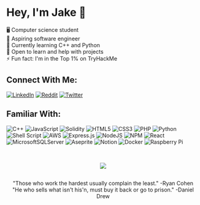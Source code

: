 # Hey, I'm Jake 👋
🖥️ Computer science student<br>🔭 Aspiring software engineer<br>🧠 Currently learning C++ and Python<br>💬 Open to learn and help with projects<br>⚡ Fun fact: I'm in the Top 1% on TryHackMe


## Connect With Me:
[![LinkedIn](https://img.shields.io/badge/LinkedIn-%230077B5.svg?logo=linkedin&logoColor=white)](https://linkedin.com/in/jacob-garrison0741) [![Reddit](https://img.shields.io/badge/Reddit-%23FF4500.svg?logo=Reddit&logoColor=white)](https://reddit.com/user/wayahlife) [![Twitter](https://img.shields.io/badge/Twitter-%231DA1F2.svg?logo=Twitter&logoColor=white)](https://twitter.com/wayahlife)


## Familiar With:
![C++](https://img.shields.io/badge/c++-%2300599C.svg?style=flat&logo=c%2B%2B&logoColor=white) ![JavaScript](https://img.shields.io/badge/javascript-%23323330.svg?style=flat&logo=javascript&logoColor=%23F7DF1E) ![Solidity](https://img.shields.io/badge/Solidity-%23363636.svg?style=flat&logo=solidity&logoColor=white) ![HTML5](https://img.shields.io/badge/html5-%23E34F26.svg?style=flat&logo=html5&logoColor=white) ![CSS3](https://img.shields.io/badge/css3-%231572B6.svg?style=flat&logo=css3&logoColor=white) ![PHP](https://img.shields.io/badge/php-%23777BB4.svg?style=flat&logo=php&logoColor=white) ![Python](https://img.shields.io/badge/python-3670A0?style=flat&logo=python&logoColor=ffdd54) ![Shell Script](https://img.shields.io/badge/shell_script-%23121011.svg?style=flat&logo=gnu-bash&logoColor=white) ![AWS](https://img.shields.io/badge/AWS-%23FF9900.svg?style=flat&logo=amazon-aws&logoColor=white) ![Express.js](https://img.shields.io/badge/express.js-%23404d59.svg?style=flat&logo=express&logoColor=%2361DAFB) ![NodeJS](https://img.shields.io/badge/node.js-6DA55F?style=flat&logo=node.js&logoColor=white) ![NPM](https://img.shields.io/badge/NPM-%23000000.svg?style=flat&logo=npm&logoColor=white) ![React](https://img.shields.io/badge/react-%2320232a.svg?style=flat&logo=react&logoColor=%2361DAFB) ![MicrosoftSQLServer](https://img.shields.io/badge/Microsoft%20SQL%20Sever-CC2927?style=flat&logo=microsoft%20sql%20server&logoColor=white) ![Aseprite](https://img.shields.io/badge/Aseprite-FFFFFF?style=flat&logo=Aseprite&logoColor=#7D929E) ![Notion](https://img.shields.io/badge/Notion-%23000000.svg?style=flat&logo=notion&logoColor=white) ![Docker](https://img.shields.io/badge/docker-%230db7ed.svg?style=flat&logo=docker&logoColor=white) ![Raspberry Pi](https://img.shields.io/badge/-RaspberryPi-C51A4A?style=flat&logo=Raspberry-Pi)

##
<br />
<div align="center">
 <img class="img" src="https://github-readme-stats.vercel.app/api/top-langs/?username=Wayahlife&theme=tokyonight&hide_border=false&include_all_commits=false&count_private=false&layout=compact" />
</div>

##
<p align="center">"Those who work the hardest usually complain the least." -Ryan Cohen<br />
"He who sells what isn't his'n, must buy it back or go to prison." -Daniel Drew</p>
